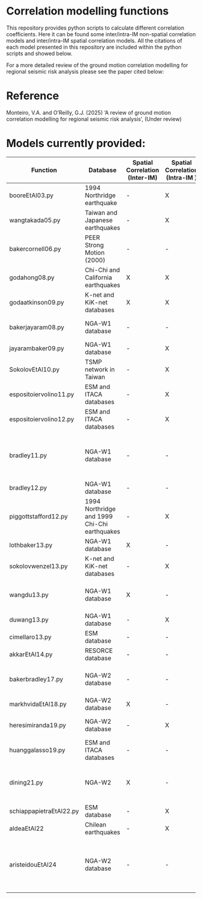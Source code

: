 # Correlation modelling functions
This repository provides python scripts to calculate different correlation coefficients. Here it can be found some inter/intra-IM non-spatial correlation models and inter/intra-IM spatial correlation models.
All the citations of each model presented in this repository are included within the python scripts and showed below.

For a more detailed review of the ground motion correlation modelling for regional seismic risk analysis please see the paper cited below:

# Reference
Monteiro, V.A. and O’Reilly, G.J. (2025) ‘A review of ground motion correlation modelling for regional seismic risk analysis’, (Under review)

# Models currently provided:



|        Function           |             Database                            | Spatial Correlation (Inter-IM) | Spatial Correlation (Intra-IM ) |   Non-Spatial Correlation  |    Intensity Measures  |  Reference                 |
|---------------------------|-------------------------------------------------|-----------|-----------|----------------------------|-----------------------------------------------------|-------------------------------------|
|   booreEtAl03.py          |  1994 Northridge earthquake                     |     -     |     X     |             -              |    PGA                                              | Boore et al. [2003]                 |
|   wangtakada05.py         |  Taiwan and Japanese earthquakes                |     -     |     X     |             -              |    PGV                                              | Wang and Takada [2005]              |
|   bakercornell06.py       |  PEER Strong Motion (2000)                      |     -     |     -     |             X              |    Sa(T)                                            | Baker and Cornell [2006]            |
|   godahong08.py           |  Chi-Chi and California earthquakes             |     X     |     X     |             -              |    PGA, PGV, Sa(T)                                  | Goda and Hong [2008]                |
|   godaatkinson09.py       |  K-net and KiK-net databases                    |     X     |     X     |             X              |    PGA, PGV, Sa(T)                                  | Goda and Atkinson [2009]            |
|   bakerjayaram08.py       |  NGA-W1 database                                |     -     |     -     |             X              |    Sa(T)                                            | Baker and Jayaram [2008]            |
|   jayarambaker09.py       |  NGA-W1 database                                |     -     |     X     |             -              |    Sa(T)                                            | Jayaram and Baker [2009]            |
|   SokolovEtAl10.py        |  TSMP network in Taiwan                         |     -     |     X     |             -              |    PGA                                              | Sokolov et al. [2010]               |
|   espositoiervolino11.py  |  ESM  and ITACA databases                       |     -     |     X     |             -              |    PGA, PGV                                         | Esposito and Iervolino [2011]       |
|   espositoiervolino12.py  |  ESM  and ITACA databases                       |     -     |     X     |             -              |    Sa(T)                                            | Esposito and Iervolino [2012]       |
|   bradley11.py            |  NGA-W1 database                                |     -     |     -     |             X              |    Sa(T), PGA, PGV, ASI, SI, DSI, CAV, Duration     | Bradley [2011]                      |  
|   bradley12.py            |  NGA-W1 database                                |     -     |     -     |             X              |    Sa(T), PGV                                       | Bradley [2012]                      |
|   piggottstafford12.py    |  1994 Northridge and 1999 Chi-Chi earthquakes   |     -     |     X     |             -              |    Ia                                               | Foulser-Piggott and Stafford [2012] |
|   lothbaker13.py          |  NGA-W1 database                                |     X     |     -     |             -              |    Sa(T)                                            | Loth and Baker [2013]               |
|   sokolovwenzel13.py      |  K-net and KiK-net databases                    |     -     |     X     |             -              |    PGA, PGV                                         | Sokolov and Wenzel [2013]           |
|   wangdu13.py             |  NGA-W1 database                                |     X     |     -     |             -              |    PGA, PGV, CAV, Sa(T)                             | Wang and Du [2013]                  |
|   duwang13.py             |  NGA-W1 database                                |     -     |     X     |             -              |    Sa(T)                                            | Du and Wang [2013]                  |
|   cimellaro13.py          |  ESM database                                   |     -     |     -     |             X              |    Sa(T)                                            | Cimellaro [2013]                    |
|   akkarEtAl14.py          |  RESORCE database                               |     -     |     -     |             X              |    Sa(T), PGA                                       | Akkar et al. [2014]                 |
|   bakerbradley17.py       |  NGA-W2 database                                |     -     |     -     |             X              |    Sa(T), PGA, PGV, Duration                        | Baker and Bradley [2017]            |
|   markhvidaEtAl18.py      |  NGA-W2 database                                |     X     |     -     |             -              |    Sa(T)                                            | Markhvida et al. [2018]             |
|   heresimiranda19.py      |  NGA-W2 database                                |     -     |     X     |             -              |    Sa(T), PGA                                       | Heresi and Miranda [2019]           |
|   huanggalasso19.py       |  ESM and ITACA databases                        |     -     |     -     |             X              |    Sa(T), PGA, PGV                                  | Huang and Galasso [2019]            |
|   dining21.py             |  NGA-W2                                         |     X     |     -     |             -              |    Sa(T), PGA, PGV, CAV, Ia, Duration               | Du and Ning [2021]                  |
|   schiappapietraEtAl22.py |  ESM database                                   |     -     |     X     |             -              |    Sa(T)                                            | Schiappapietra et al [2022]         |
|   aldeaEtAl22             |  Chilean earthquakes                            |     -     |     X     |             -              |    Sa(T), PGA                                       | Aldea et al. [2022]                 |
|   aristeidouEtAl24        |  NGA-W2 database                                |     -     |     -     |             X              |    Sa(T), PGA, PGV, PGD, Duration, FIV3, Saavg(T)   | Aristeidou et al. [2024]            |



